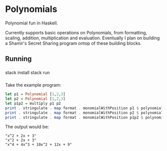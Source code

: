 # Polynomials
Polynomial fun in Haskell.

Currently supports basic operations on Polynomials, from formatting, scaling, addition, multiplication and evaluation. Eventually I plan on building a Shamir's Secret Sharing program ontop of these building blocks.

## Running

###
stack install
stack run
###

Take the example program: 

```haskell
let p1 = Polynomial [1,2,3]
let p2 = Polynomial [1,2,3]
let p1p2 = multiply p1 p2
print . stringulate . map format . monomialWithPosition p1 $ polynomialLength p1 - 1
print . stringulate . map format . monomialWithPosition p2 $ polynomialLength p2 - 1
print . stringulate . map format . monomialWithPosition p1p2 $ polynomialLength p1p2 - 1
```

The output would be:

```text
"x^2 + 2x + 3"
"x^2 + 2x + 3"
"x^4 + 4x^3 + 10x^2 + 12x + 9"
```